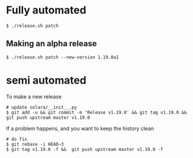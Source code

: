 
# Fully automated

    $ ./release.sh patch


## Making an alpha release


    $ ./release.sh patch --new-version 1.19.0a1


# semi automated
To make a new release
```
# update solara/__init__.py
$ git add -u && git commit -m 'Release v1.19.0' && git tag v1.19.0 && git push upstream master v1.19.0
```


If a problem happens, and you want to keep the history clean
```
# do fix
$ git rebase -i HEAD~3
$ git tag v1.19.0 -f &&  git push upstream master v1.19.0 -f
```
